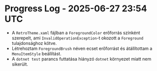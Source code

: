 # Progress Log - 2025-06-27 23:54 UTC

* A `RetroTheme.xaml` fájlban a `ForegroundColor` erőforrás színként szerepelt, ami `InvalidOperationException`-t okozott a `Foreground` tulajdonsághoz kötve.
* Létrehoztam `ForegroundBrush` néven ecset erőforrást és átállítottam a `MenuItemStyle` beállítást.
* A `dotnet test` parancs futtatása hiányzó `dotnet` környezet miatt nem sikerült.
